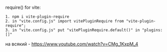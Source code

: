 require() for vite: 

    1. npm i vite-plugin-require
    2. in "vite.config.js" import vitePluginRequire from "vite-plugin-require";
    3. in "vite.config.js" put "vitePluginRequire.default()" in "plugins: []"



на всякий - https://www.youtube.com/watch?v=CMg_1KxpM_4
